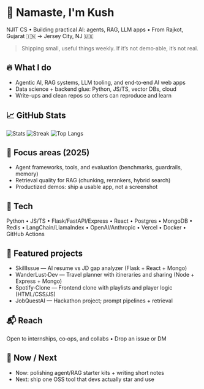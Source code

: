 # 👋 Namaste, I'm Kush

NJIT CS • Building practical AI: agents, RAG, LLM apps • From Rajkot, Gujarat 🇮🇳 → Jersey City, NJ 🇺🇸

> Shipping small, useful things weekly. If it’s not demo‑able, it’s not real.

## 🔥 What I do
- Agentic AI, RAG systems, LLM tooling, and end‑to‑end AI web apps
- Data science + backend glue: Python, JS/TS, vector DBs, cloud
- Write-ups and clean repos so others can reproduce and learn

## 📈 GitHub Stats
![Stats](https://github-readme-stats.vercel.app/api?username=KushDev19&show_icons=true&theme=tokyonight&rank_icon=percentile)
![Streak](https://streak-stats.demolab.com?user=KushDev19&theme=tokyonight&mode=weekly)
![Top Langs](https://github-readme-stats.vercel.app/api/top-langs/?username=KushDev19&layout=compact&langs_count=8&theme=tokyonight)

## 🧠 Focus areas (2025)
- Agent frameworks, tools, and evaluation (benchmarks, guardrails, memory)
- Retrieval quality for RAG (chunking, rerankers, hybrid search)
- Productized demos: ship a usable app, not a screenshot

## 🧰 Tech
Python • JS/TS • Flask/FastAPI/Express • React • Postgres • MongoDB • Redis • LangChain/LlamaIndex • OpenAI/Anthropic • Vercel • Docker • GitHub Actions

## 🚀 Featured projects
- SkillIssue — AI resume vs JD gap analyzer (Flask + React + Mongo)  
- WanderLust‑Dev — Travel planner with itineraries and sharing (Node + Express + Mongo)  
- Spotify‑Clone — Frontend clone with playlists and player logic (HTML/CSS/JS)  
- JobQuestAI — Hackathon project; prompt pipelines + retrieval

## 📬 Reach
Open to internships, co‑ops, and collabs • Drop an issue or DM

## 🔭 Now / Next
- Now: polishing agent/RAG starter kits + writing short notes
- Next: ship one OSS tool that devs actually star and use
